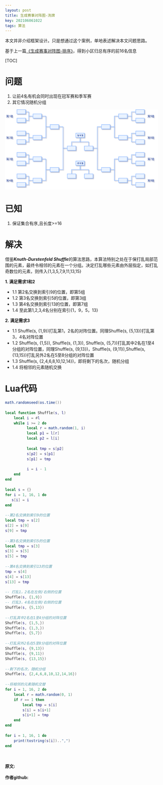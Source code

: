 ```yaml
---
layout: post
title: 生成赛事对阵图-洗牌
key: 202106061022
tags: 算法
---
```


本文并非介绍框架设计。只是想通过这个案例，单地表述解决本文问题思路。


基于上一篇[《生成赛事对阵图-排序》](https://lizijie.github.io/2021/06/05/%E7%94%9F%E6%88%90%E8%B5%9B%E4%BA%8B%E5%AF%B9%E9%98%B5%E5%9B%BE-%E6%8E%92%E5%BA%8F.html)，得到小区归总有序的前16名信息

[TOC]

# 问题
1. 让前4名有机会同时出现在冠军赛和季军赛
2. 其它情况随机分组 

![](https://raw.githubusercontent.com/lizijie/lizijie.github.io/master/assets/images/2021-06-05-%E7%94%9F%E6%88%90%E8%B5%9B%E4%BA%8B%E5%AF%B9%E9%98%B5%E5%9B%BE-%E6%B4%97%E7%89%8C/season_pk_list.png)

# 已知
1. 保证集合有序,且长度>=16

# 解决
借鉴***Knuth-Durstenfeld Shuffle***的算法思路，本算法特别之处在于保打乱局部范围的元素，最终令相邻的元素在一个分组。决定打乱哪些元素由外层指定，如打乱奇数位的元素，则传入{1,3,5,7,9,11,13,15}

**1. 满足需求1和2**
- 1.1 第2名交换到索引9的位置，即第5组
- 1.2 第3名交换到索引5的位置，即第3组
- 1.3 第4名交换到索引13的位置，即第7组
- 1.4 至此第1,2,3,4名分别在索引{1，9，5，13}

**2. 满足需求3**
- 1.1 Shuffle(s, {1,9})打乱第1，2名的对阵位置。同理Shuffle(s, {5,13})打乱第3，4名对阵位置
- 1.2 Shuffle(s, {1,5}),  Shuffle(s, {1,3}),  Shuffle(s, {5,7})打乱其中2名在1至4分组的对阵位置，同理Shuffle(s, {9,13})，Shuffle(s, {9,11}),Shuffle(s, {13,15})打乱另外2名在5至8分组的对阵位置
- 1.3 Shuffle(s, {2,4,6,8,10,12,14})，即将剩下的名次，随机分组
- 1.4 将相邻的元素随机交换

# Lua代码
```lua
math.randomseed(os.time())

local function Shuffle(s, l)
    local i = #l
    while i >= 2 do
          local r = math.random(1, i)
          local p1 = l[r]
          local p2 = l[i]
           
          local tmp = s[p2]
          s[p2] = s[p1]
          s[p1] = tmp

          i = i - 1
    end
end

local s = {}
for i = 1, 16, 1 do
   s[i] = i
end

--第2名交换到索引9的位置
local tmp = s[2]
s[2] = s[9]
s[9] = tmp

--第3名交换到索引5的位置
local tmp = s[3]
s[3] = s[5]
s[5] = tmp

--第4名交换到索引13的位置
tmp = s[4]
s[4] = s[13]
s[13] = tmp

-- 打乱1，2名在左侧/右侧的位置
Shuffle(s, {1,9})
-- 打乱3，4名在左侧/右侧的位置
Shuffle(s, {5,13})

--打乱其中2名在1至4分组的对阵位置
Shuffle(s, {1,5,})
Shuffle(s, {1,3,})
Shuffle(s, {5,7})

--打乱另外2名在5至8分组的对阵位置
Shuffle(s, {9,13})
Shuffle(s, {9,11})
Shuffle(s, {13,15})

--剩下的名次，随机分组
Shuffle(s, {2,4,6,8,10,12,14,16})

--将相邻的元素随机交替
for i = 1, 16, 2 do
    local r = math.random(0, 1)
    if r == 1 then
        local tmp = s[i]
        s[i] = s[i+1]
        s[i+1] = tmp
    end
end

for i = 1, 16, 1 do
    print(tostring(s[i])..",")
end
```

<br>	
<br>	
<b>原文:<br>
<https://lizijie.github.io/2021/06/05/%E7%94%9F%E6%88%90%E8%B5%9B%E4%BA%8B%E5%AF%B9%E9%98%B5%E5%9B%BE-%E6%B4%97%E7%89%8C.html>
<br>
作者github:<br>	
<https://github.com/lizijie>
</b>
